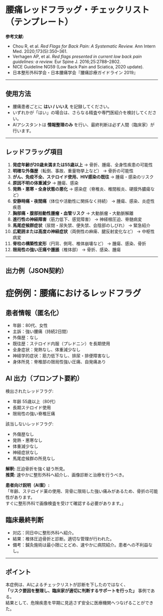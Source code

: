 # 腰痛レッドフラッグ・チェックリスト（テンプレート）

**参考文献:**  
- Chou R, et al. *Red Flags for Back Pain: A Systematic Review.* Ann Intern Med. 2020;173(5):350–361.  
- Verhagen AP, et al. *Red flags presented in current low back pain guidelines: a review.* Eur Spine J. 2016;25:2788–2802.  
- NICE Guideline NG59 (Low Back Pain and Sciatica, 2020 update).  
- 日本整形外科学会・日本腰痛学会『腰痛診療ガイドライン 2019』  

---

## 使用方法
- 腰痛患者ごとに **はい / いいえ** を記録してください。  
- いずれかが「はい」の場合は、さらなる精査や専門医紹介を検討してください。  
- AIアシスタントは **情報整理のみ** を行い、最終判断は必ず人間（臨床家）が行います。  

---

## レッドフラッグ項目

1. **発症年齢が20歳未満または55歳以上** → 骨折、腫瘍、全身性疾患の可能性  
2. **明確な外傷歴**（転倒、事故、重量物挙上など） → 骨折の可能性  
3. **がん、免疫不全、ステロイド使用、HIV感染の既往** → 腫瘍・感染のリスク  
4. **原因不明の体重減少** → 腫瘍、感染  
5. **発熱・悪寒・全身状態の悪化** → 感染症（脊椎炎、椎間板炎、硬膜外膿瘍など）  
6. **安静時痛・夜間痛**（体位や活動性に関係なく持続） → 腫瘍、感染、炎症性疾患  
7. **胸部痛・腹部拍動性腫瘤・血管リスク** → 大動脈瘤・大動脈解離  
8. **進行性の神経障害**（筋力低下、感覚障害） → 神経根圧迫、脊髄病変  
9. **馬尾症候群症状**（尿閉・尿失禁、便失禁、会陰部のしびれ） → 緊急紹介  
10. **広範囲または高度の神経症状**（両側性の麻痺、腱反射変化など） → 中枢性病変  
11. **脊柱の構築性変形**（円背、側弯、椎体崩壊など） → 腫瘍、感染、骨折  
12. **限局性の強い圧痛や腫脹**（椎体部） → 骨折、感染、腫瘍  

---

## 出力例（JSON契約）

# 症例例：腰痛におけるレッドフラグ

## 患者情報（匿名化）
- 年齢：80代、女性  
- 主訴：強い腰痛（持続2日間）  
- 外傷歴：なし  
- 既往歴：ステロイド内服（プレドニン）を長期使用  
- 全身症状：発熱なし、体重減少なし  
- 神経学的症状：筋力低下なし、排尿・排便障害なし  
- 身体所見：脊椎部の限局性強い圧痛、自発痛あり  

## AI 出力（プロンプト要約）
検出されたレッドフラグ:
- 年齢 55歳以上（80代）  
- 長期ステロイド使用  
- 限局性の強い脊椎圧痛  

該当しないレッドフラグ:
- 外傷歴なし  
- 発熱・悪寒なし  
- 体重減少なし  
- 神経症状なし  
- 馬尾症候群の所見なし  

**解釈:** 圧迫骨折を強く疑う所見。  
**推奨:** 速やかに整形外科へ紹介し、画像診断と治療を行うべき。  

**患者向け説明（AI案）:**  
「年齢、ステロイド薬の使用、背骨に限局した強い痛みがあるため、骨折の可能性があります。  
すぐに整形外科で画像検査を受けて確認する必要があります。」  

## 臨床最終判断
- 対応：同日中に整形外科へ紹介。  
- 結果：椎体圧迫骨折と診断。適切な管理が行われた。  
- 備考：鍼灸施術は最小限にとどめ、速やかに病院紹介。患者への不利益なし。  

---

## ポイント
本症例は、AIによるチェックリストが診断を下したのではなく、  
**「リスク要因を整理し、臨床家が適切に判断するサポートを行った」** 事例である。  
結果として、危険疾患を早期に見逃さず安全に医療機関へつなげることができた。
